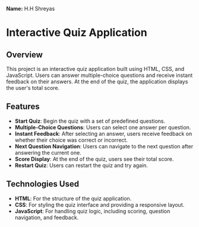 **Name:** H.H Shreyas

# Interactive Quiz Application

## Overview

This project is an interactive quiz application built using HTML, CSS, and JavaScript. Users can answer multiple-choice questions and receive instant feedback on their answers. At the end of the quiz, the application displays the user's total score.

## Features

- **Start Quiz**: Begin the quiz with a set of predefined questions.
- **Multiple-Choice Questions**: Users can select one answer per question.
- **Instant Feedback**: After selecting an answer, users receive feedback on whether their choice was correct or incorrect.
- **Next Question Navigation**: Users can navigate to the next question after answering the current one.
- **Score Display**: At the end of the quiz, users see their total score.
- **Restart Quiz**: Users can restart the quiz and try again.

## Technologies Used

- **HTML**: For the structure of the quiz application.
- **CSS**: For styling the quiz interface and providing a responsive layout.
- **JavaScript**: For handling quiz logic, including scoring, question navigation, and feedback.

